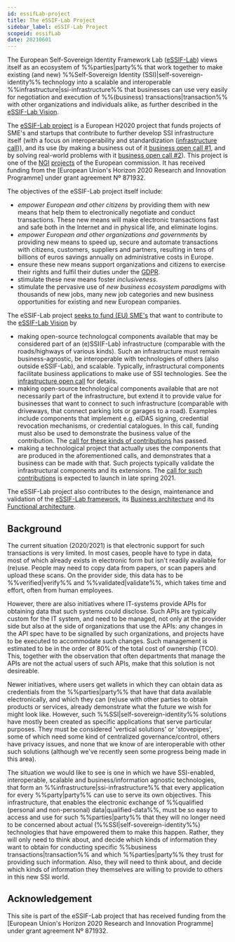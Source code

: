 ```yaml
---
id: essifLab-project
title: The eSSIF-Lab Project
sidebar_label: eSSIF-Lab Project
scopeid: essifLab
date: 20210601
---
```


The European Self-Sovereign Identity Framework Lab ([eSSIF-Lab](https://essif-lab.eu/)) views itself as an ecosystem of %%parties|party%% that work together to make existing (and new) %%Self-Sovereign Identity (SSI)|self-sovereign-identity%% technology into a scalable and interoperable %%infrastructure|ssi-infrastructure%% that businesses can use very easily for negotiation and execution of %%(business) transactions|transaction%% with other organizations and individuals alike, as further described in the [eSSIF-Lab Vision](essifLab-vision).

The [eSSIF-Lab project](https://essif-lab.eu/) is a European H2020 project that funds projects of SME's and startups that contribute to further develop SSI infrastructure itself (with a focus on interoperability and standardization ([infrastructure call](https://essif-lab-infrastructure-oriented.fundingbox.com/))), and its use (by making a business out of it [business open call #1](https://essif-lab-first-business-oriented.fundingbox.com/), and by solving real-world problems with it [business open call #2](https://essif-lab-second-business-oriented.fundingbox.com/)). This project is one of the [NGI](https://www.ngi.eu/) [projects](https://www.ngi.eu/ngi-projects/) of the European commission. It has received funding from the [European Union's Horizon 2020 Research and Innovation Programme] under grant agreement Nº 871932.

The objectives of the eSSIF-Lab project itself include:
- *empower European and other citizens* by providing them with new means that help them to electronically negotiate and conduct transactions. These new means will make electronic transactions fast and safe both in the Internet and in physical life, and eliminate logins.
- *empower European and other organizations and governments* by providing new means to speed up, secure and automate transactions with citizens, customers, suppliers and partners, resulting in tens of billions of euros savings annually on administrative costs in Europe.
- ensure these new means support organizations and citizens to exercise their rights and fulfil their duties under the [GDPR](https://ec.europa.eu/info/law/law-topic/data-protection/data-protection-eu_en).
- stimulate these new means foster *inclusiveness*.
- stimulate the pervasive use of *new business ecosystem paradigms* with thousands of new jobs, many new job categories and new business opportunities for existing and new European companies.

The eSSIF-Lab project [seeks to fund (EU) SME's](https://essif-lab.eu/open-calls/) that want to contribute to the [eSSIF-Lab Vision](essifLab-vision) by
- making open-source technologcal components available that may be considered part of an (e)SSI(F-Lab) infrastructure (comparable with the roads/highways of various kinds). Such an infrastructure must remain business-agnostic, be interoperable with technologies of others (also outside eSSIF-Lab), and scalable. Typically, infrastructural components facilitate business applications to make use of SSI technologies. See the [infrastructure open call](https://essif-lab-infrastructure-oriented.fundingbox.com/) for details.
- making open-source technological components available that are not necessarily part of the infrastructure, but extend it to provide value for businesses that want to connect to such infrastructure (comparable with driveways, that connect parking lots or garages to a road). Examples include components that implement e.g. eIDAS signing, credential revocation mechanisms, or credential catalogues. In this call, funding must also be used to demonstrate the business value of the contribution. The [call for these kinds of contributions](https://essif-lab-first-business-oriented.fundingbox.com/) has passed.
- making a technological project that actually uses the components that are produced in the aforementioned calls, and demonstrates that a business can be made with that. Such projects typically validate the infrastructural components and its extensions. The [call for such contributions](https://essif-lab.eu/open-calls/) is expected to launch in late spring 2021.

The eSSIF-Lab project also contributes to the design, maintenance and validation of the [eSSIF-Lab framework](essifLab-fw), its [Business architecture](essifLab-fw-bus-arch) and its [Functional architecture](essifLab-fw-func-arch).

## Background

The current situation (2020/2021) is that electronic support for such transactions is very limited. In most cases, people have to type in data, most of which already exists in electronic form but isn't readily available for (re)use. People may need to copy data from papers, or scan papers and upload these scans. On the provider side, this data has to be %%verified|verify%% and %%validated|validate%%, which takes time and effort, often from human employees.

However, there are also initiatives where IT-systems provide APIs for obtaining data that such systems could disclose. Such APIs are typically custom for the IT system, and need to be managed, not only at the provider side but also at the side of organizations that use the APIs: any changes in the API spec have to be signalled by such organizations, and projects have to be executed to accommodate such changes. Such management is estimated to be in the order of 80% of the total cost of ownership (TCO). This, together with the observation that often departments that manage the APIs are not the actual users of such APIs, make that this solution is not desireable.

Newer initiatives, where users get wallets in which they can obtain data as credentials from the %%parties|party%% that have that data available electronically, and which they can (re)use with other parties to obtain products or services, already demonstrate what the future we wish for might look like. However, such %%SSI|self-sovereign-identity%% solutions have mostly been created as  specific applications that serve particular purposes. They must be considered 'vertical solutions' or 'stovepipes', some of which need some kind of centralized governance/control, others have privacy issues, and none that we know of are interoperable with other such solutions (although we've recently seen some progress being made in this area).

The situation we would like to see is one in which we have SSI-enabled, interoperable, scalable and business/information agnostic technologies, that form an %%infrastructure|ssi-infrastructure%% that every application for every %%party|party%% can use to serve its own objectives. This infrastructure, that enables the electronic exchange of %%qualified (personal and non-personal) data|qualified-data%%, must be so easy to access and use for such %%parties|party%% that they will no longer need to be concerned about actual (%%SSI|self-sovereign-identity%%) technologies that have empowered them to make this happen. Rather, they will only need to think about, and decide which kinds of information they want to obtain for conducting specific %%business transactions|transaction%% and which %%parties|party%% they trust for providing such information. Also, they will need to think about, and decide which kinds of information they themselves are willing to provide to others in this new SSI world.

## Acknowledgement

This site is part of the eSSIF-Lab project that has received funding from the [European Union's Horizon 2020 Research and Innovation Programme] under grant agreement Nº 871932.